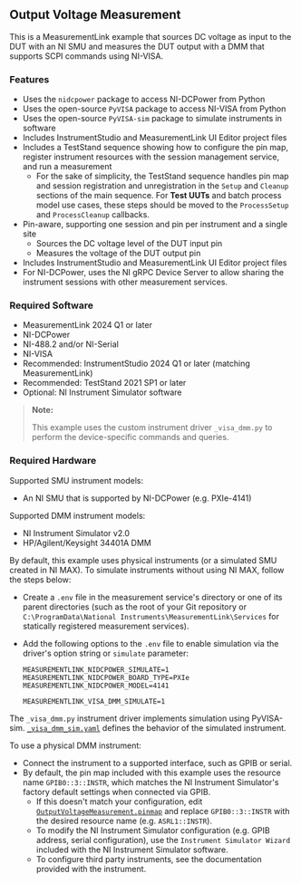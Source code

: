 ## Output Voltage Measurement

This is a MeasurementLink example that sources DC voltage as input to the DUT
with an NI SMU and measures the DUT output with a DMM that supports SCPI
commands using NI-VISA.

### Features

- Uses the `nidcpower` package to access NI-DCPower from Python
- Uses the open-source `PyVISA` package to access NI-VISA from Python
- Uses the open-source `PyVISA-sim` package to simulate instruments in software
- Includes InstrumentStudio and MeasurementLink UI Editor project files
- Includes a TestStand sequence showing how to configure the pin map, register
  instrument resources with the session management service, and run a
  measurement
  - For the sake of simplicity, the TestStand sequence handles pin map and
    session registration and unregistration in the `Setup` and `Cleanup`
    sections of the main sequence. For **Test UUTs** and batch process model use
    cases, these steps should be moved to the `ProcessSetup` and
    `ProcessCleanup` callbacks.
- Pin-aware, supporting one session and pin per instrument and a single site
  - Sources the DC voltage level of the DUT input pin
  - Measures the voltage of the DUT output pin
- Includes InstrumentStudio and MeasurementLink UI Editor project files
- For NI-DCPower, uses the NI gRPC Device Server to allow sharing the instrument
  sessions with other measurement services.

### Required Software

- MeasurementLink 2024 Q1 or later
- NI-DCPower
- NI-488.2 and/or NI-Serial
- NI-VISA
- Recommended: InstrumentStudio 2024 Q1 or later (matching MeasurementLink)
- Recommended: TestStand 2021 SP1 or later
- Optional: NI Instrument Simulator software

> **Note:**
>
> This example uses the custom instrument driver `_visa_dmm.py` to perform the
> device-specific commands and queries.

### Required Hardware

Supported SMU instrument models:
- An NI SMU that is supported by NI-DCPower (e.g. PXIe-4141)

Supported DMM instrument models:
- NI Instrument Simulator v2.0
- HP/Agilent/Keysight 34401A DMM

By default, this example uses physical instruments (or a simulated SMU created
in NI MAX). To simulate instruments without using NI MAX, follow the steps
below:
- Create a `.env` file in the measurement service's directory or one of its
  parent directories (such as the root of your Git repository or
  `C:\ProgramData\National Instruments\MeasurementLink\Services` for statically
  registered measurement services).
- Add the following options to the `.env` file to enable simulation via the
  driver's option string or `simulate` parameter:

  ```
  MEASUREMENTLINK_NIDCPOWER_SIMULATE=1 
  MEASUREMENTLINK_NIDCPOWER_BOARD_TYPE=PXIe
  MEASUREMENTLINK_NIDCPOWER_MODEL=4141

  MEASUREMENTLINK_VISA_DMM_SIMULATE=1
  ```

The `_visa_dmm.py` instrument driver implements simulation using PyVISA-sim.
[`_visa_dmm_sim.yaml`](./_visa_dmm_sim.yaml) defines the behavior of the
simulated instrument.

To use a physical DMM instrument:
- Connect the instrument to a supported interface, such as GPIB or serial.
- By default, the pin map included with this example uses the resource name
  `GPIB0::3::INSTR`, which matches the NI Instrument Simulator's factory default
  settings when connected via GPIB.
  - If this doesn't match your configuration, edit
    [`OutputVoltageMeasurement.pinmap`](./OutputVoltageMeasurement.pinmap) and
    replace `GPIB0::3::INSTR` with the desired resource name (e.g.
    `ASRL1::INSTR`).
  - To modify the NI Instrument Simulator configuration (e.g. GPIB address,
    serial configuration), use the `Instrument Simulator Wizard` included with
    the NI Instrument Simulator software.
  - To configure third party instruments, see the documentation provided with
    the instrument.
